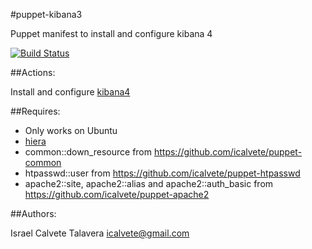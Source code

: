 #puppet-kibana3

Puppet manifest to install and configure kibana 4

[![Build Status](https://secure.travis-ci.org/icalvete/puppet-kibana4.png)](http://travis-ci.org/icalvete/puppet-kibana4)

##Actions:

Install and configure [kibana4](https://github.com/elasticsearch/kibana/)

##Requires:

* Only works on Ubuntu
* [hiera](http://docs.puppetlabs.com/hiera/1/index.html)
* common::down_resource from https://github.com/icalvete/puppet-common
* htpasswd::user from https://github.com/icalvete/puppet-htpasswd
* apache2::site, apache2::alias and apache2::auth_basic from https://github.com/icalvete/puppet-apache2

##Authors:

Israel Calvete Talavera <icalvete@gmail.com>
